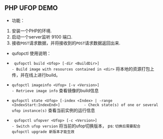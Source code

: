 ## PHP UFOP DEMO

*  功能：

1. 安装一个PHP的环境.
2. 启动一个server监听 9100 端口.
3. 接收`POST`请求数据，并将接收到的`POST`请求数据返回出来.


* qufopctl 使用说明：

* ` qufopctl build <Ufop> [-dir <BuildDir>]                                         - Build image with resources contained in <dir>`
将本地的资源打包上传，并在线上进行build。

* `qufopctl imageinfo <Ufop> [-v <Version>]                                        - Retrieve image info` 查看镜像的build信息

* `qufopctl state <Ufop> [-index <Index> | -range <IndexStart:IndexEnd>]           - Check state(s) of one or several ufop instance(s)`
查看当前实例的运行信息

* ` qufopctl ufopver <Ufop> [-c <Version>]                                          - Switch ufop version`
将当前的ufop切换版本， ps: `切换后需要配合 qufopctl upgrade 新版本才能生效`

